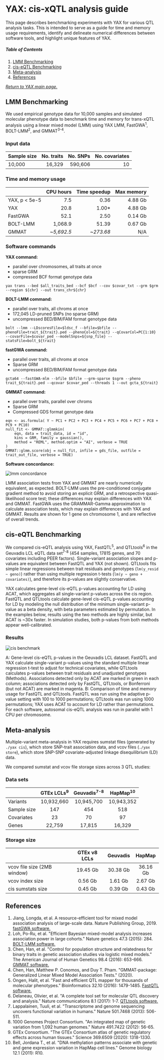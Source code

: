 
# YAX: cis-xQTL analysis guide
This page describes benchmarking experiments with YAX for various QTL analysis tasks.  This is intended to serve as a guide for time and memory usage requirements,  identify and delineate numerical  differences between software tools, and highlight unique features of YAX.  <br />

##### Table of Contents  

 1. [LMM Benchmarking](#lmm-benchmarking)   
 2. [cis-eQTL Benchmarking](#cis-eqtl-benchmarking)
 3. [Meta-analysis](#meta-analysis) 
 4. [References](#references) <br />

 [*Return to YAX main page.*](/../../)


## LMM Benchmarking

We used empirical genotype data for 10,000 samples and simulated molecular phenotype data to benchmark time and memory for trans-xQTL analysis using a linear mixed model (LMM) using YAX LMM, FastGWA<sup>1</sup>, BOLT-LMM<sup>2</sup>, and GMMAT<sup>3-4</sup>. 

### Input data
| Sample size |No. traits | No. SNPs | No. covariates |
|-------------|-----------------:|---------------:|---------------------:|
| 10,000      |           16,329 |        590,606 |                   10 |

### Time and memory usage
|                 |     CPU   hours    |     Time   speedup    |     Max   memory    |
|-----------------|-------------------:|----------------------:|--------------------:|
|     YAX, p < 5e-5    |             7.5    |               0.36    |        4.88   Gb    |
|     YAX         |            20.8    |              1.00*    |       4.88   Gb     |
|     FastGWA     |            52.1    |               2.50    |        0.14   Gb    |
|     BOLT-LMM    |         1,068.9    |              51.39    |        0.67   Gb    |
|     GMMAT       |       ~*5,692.5*     |            ~*273.68*    |             N/A     |


### Software commands
**YAX command:**
 - parallel over chromosomes, all traits at once
 - sparse GRM 
 - compressed BCF format genotype data
```
yax trans --bed $all_traits_bed --bcf $bcf --cov $covar_txt --grm $grm --region ${chr} --out trans_chr${chr}
```
**BOLT-LMM command:**
 - parallel over traits, all chroms at once 
 - 172,045 LD-pruned SNPs (no sparse GRM)
 - uncompressed BED/BIM/FAM format genotype data
```
bolt --lmm --LDscoresFile=$ldsc_f --bfile=$bfile --phenoFile=trait_${trait}.ped --phenoCol=${trait} --qCovarCol=PC{1:10} --covarFile=$covar_ped --modelSnps=${snp_file} --statsFile=bolt_${trait}
```
**fastGWA command:**
 - parallel over traits, all chroms at once 
 - Sparse GRM
 - uncompressed BED/BIM/FAM format genotype data
```
gcta64 --fastGWA-mlm --bfile $bfile --grm-sparse $sgrm --pheno trait_${trait}.ped --qcovar $covar_ped --threads 1 --out gcta_${trait}
```
**GMMAT command:**
 - parallel over traits, parallel over chroms
 - Sparse GRM
 - Compressed GDS format genotype data
```
eqn <- as.formula( Y ~ PC1 + PC2 + PC3 + PC4 + PC5 + PC6 + PC7 + PC8 + PC9 + PC10)
null_fit <- GMMAT::glmmkin(
	eqn, data = trait_data, id = "id", 
	kins = GRM, family = gaussian(), 
	method = "REML", method.optim = "AI", verbose = TRUE
)
GMMAT::glmm.score(obj = null_fit, infile = gds_file, outfile = trait_out_file, verbose = TRUE)
```

**Software concordance:**

![lmm concordance](lmm_conc.png)

LMM association tests from YAX and GMMAT are nearly numerically equivalent, as expected.  BOLT-LMM uses the pre-conditioned conjugate gradient method to avoid storing an explicit GRM, and a retrospective quasi-likelihood score test; these differences may explain differences with YAX and GMMAT.  FastGWA uses the GRAMMAR-Gamma approximation to calculate association tests, which may  explain  differences with YAX and GMMAT.  Results are shown for 1 gene on chromosome 1, and are reflective of overall trends. 

## cis-eQTL Benchmarking

We compared cis-eQTL analysis using YAX, FastQTL<sup>5</sup>, and QTLtools<sup>6</sup> in the Geuvadis LCL eQTL data set<sup>7-8</sup> (454 samples, 17815 genes, and 70 covariates including PEER factors). Single-variant association slopes and p-values are equivalent between FastQTL and YAX (not shown). QTLtools fits simple linear regressions between trait residuals and genotypes (`lm(y_resid ~ geno)`) rather than using multiple regression t-tests (`lm(y ~ geno + covariates)`), and therefore its p-values are slightly conservative.  
 
YAX calculates gene-level cis-eQTL p-values accounting for LD using ACAT, which aggregates all single-variant p-values across the cis region. FastQTL and QTLtools calculate gene-level cis-eQTL p-values accounting for LD by modeling the null distribution of the minimum single-variant p-value as a beta density, with beta parameters estimated by permutation.  In the examples below, results using the two methods are highly similar, but ACAT is ~30x faster. In simulation studies, both p-values from both methods appear well-calibrated. 

### Results

![cis benchmark](benchmark_cis.png)

A: Gene-level cis-eQTL p-values in the Geuvadis LCL dataset. FastQTL and YAX calculate single-variant p-values using the standard multiple linear regression t-test to adjust for technical covariates, while QTLtools calculates p-values between trait residuals and unadjusted genotypes (Methods).  Associations detected only by ACAT are marked in green in each column; associations detected only by FastQTL, QTLtools, or Bonferroni (but not ACAT) are marked in magenta. 
B: Comparison of time and memory usage for FastQTL and QTLtools. FastQTL was run using the adaptive p-value setting with 100 to 1000 permutations; QTLtools was run using 1000 permutations; YAX uses ACAT to account for LD rather than permutations. For each software, autosomal cis-eQTL analysis was run in parallel with 1 CPU per chromosome.

## Meta-analysis

Multiple-variant meta-analysis in YAX requires sumstat files (generated by `./yax cis`), which store SNP-trait association data, and vcov files (`./yax store`), which store SNP-SNP covariate-adjusted linkage disequilibrium (LD) data.  
 
We compared sumstat and vcov file storage sizes across 3 QTL studies:

### Data sets
|                     |     GTEx LCLs<sup>9</sup>    |      Geuvadis<sup>7-8</sup>      |       HapMap<sup>10</sup>      |
|---------------------|:-------------------:|:-----------------:|:-----------------:|
|     Variants        |      10,932,660     |     10,945,700    |     10,943,352    |
|     Sample size     |          147        |         454       |         518       |
|     Covariates      |          23         |         70        |         97        |
|     Genes           |        22,759       |       17,815      |       16,329      |

### Storage size 
|                                    |     GTEx v8 LCLs    |      Geuvadis     |       HapMap      |
|------------------------------------|:-------------------:|:-----------------:|:-----------------:|
|     vcov file size (2MB window)    |      19.45   Gb     |     30.38   Gb    |     36.16   Gb    |
|     vcov index size                |       0.56   Gb     |      1.61   Gb    |      2.67   Gb    |
|     cis sumstats size              |       0.45   Gb     |      0.39   Gb    |      0.43   Gb    |


## References

1. Jiang, Longda, et al. A resource-efficient tool for mixed model association analysis of large-scale data. Nature Publishing Group, 2019. [fastGWA software.](https://cnsgenomics.com/software/gcta/#fastGWA)
2. Loh, Po-Ru, et al. "Efficient Bayesian mixed-model analysis increases association power in large cohorts." Nature genetics 47.3 (2015): 284. [BOLT-LMM software.](https://storage.googleapis.com/broad-alkesgroup-public/BOLT-LMM/downloads/BOLT-LMM_v2.3.4_manual.pdf)
3. Chen, Han, et al. "Control for population structure and relatedness for binary traits in genetic association studies via logistic mixed models." The American Journal of Human Genetics 98.4 (2016): 653-666. [GMMAT software.](https://cran.r-project.org/web/packages/GMMAT/index.html)
4. Chen, Han, Matthew P. Conomos, and Duy T. Pham. "GMMAT-package: Generalized Linear Mixed Model Association Tests." (2020).
5. Ongen, Halit, et al. "Fast and efficient QTL mapper for thousands of molecular phenotypes." Bioinformatics 32.10 (2016): 1479-1485.  [FastQTL software.](http://fastqtl.sourceforge.net/)
6. Delaneau, Olivier, et al. "A complete tool set for molecular QTL discovery and analysis." Nature communications 8.1 (2017): 1-7.  [QTLtools software.](https://qtltools.github.io/qtltools/)
7. Lappalainen, Tuuli, et al. "Transcriptome and genome sequencing uncovers functional variation in humans." Nature 501.7468 (2013): 506-511.
8. 1000 Genomes Project Consortium. "An integrated map of genetic variation from 1,092 human genomes." Nature 491.7422 (2012): 56-65.
9. GTEx Consortium. "The GTEx Consortium atlas of genetic regulatory effects across human tissues." Science 369.6509 (2020): 1318-1330.
10. Bell, Jordana T., et al. "DNA methylation patterns associate with genetic and gene expression variation in HapMap cell lines." Genome biology 12.1 (2011): R10.
